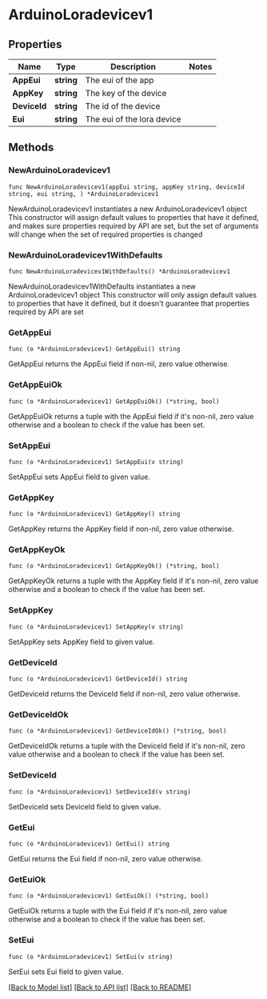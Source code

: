 # ArduinoLoradevicev1

## Properties

Name | Type | Description | Notes
------------ | ------------- | ------------- | -------------
**AppEui** | **string** | The eui of the app | 
**AppKey** | **string** | The key of the device | 
**DeviceId** | **string** | The id of the device | 
**Eui** | **string** | The eui of the lora device | 

## Methods

### NewArduinoLoradevicev1

`func NewArduinoLoradevicev1(appEui string, appKey string, deviceId string, eui string, ) *ArduinoLoradevicev1`

NewArduinoLoradevicev1 instantiates a new ArduinoLoradevicev1 object
This constructor will assign default values to properties that have it defined,
and makes sure properties required by API are set, but the set of arguments
will change when the set of required properties is changed

### NewArduinoLoradevicev1WithDefaults

`func NewArduinoLoradevicev1WithDefaults() *ArduinoLoradevicev1`

NewArduinoLoradevicev1WithDefaults instantiates a new ArduinoLoradevicev1 object
This constructor will only assign default values to properties that have it defined,
but it doesn't guarantee that properties required by API are set

### GetAppEui

`func (o *ArduinoLoradevicev1) GetAppEui() string`

GetAppEui returns the AppEui field if non-nil, zero value otherwise.

### GetAppEuiOk

`func (o *ArduinoLoradevicev1) GetAppEuiOk() (*string, bool)`

GetAppEuiOk returns a tuple with the AppEui field if it's non-nil, zero value otherwise
and a boolean to check if the value has been set.

### SetAppEui

`func (o *ArduinoLoradevicev1) SetAppEui(v string)`

SetAppEui sets AppEui field to given value.


### GetAppKey

`func (o *ArduinoLoradevicev1) GetAppKey() string`

GetAppKey returns the AppKey field if non-nil, zero value otherwise.

### GetAppKeyOk

`func (o *ArduinoLoradevicev1) GetAppKeyOk() (*string, bool)`

GetAppKeyOk returns a tuple with the AppKey field if it's non-nil, zero value otherwise
and a boolean to check if the value has been set.

### SetAppKey

`func (o *ArduinoLoradevicev1) SetAppKey(v string)`

SetAppKey sets AppKey field to given value.


### GetDeviceId

`func (o *ArduinoLoradevicev1) GetDeviceId() string`

GetDeviceId returns the DeviceId field if non-nil, zero value otherwise.

### GetDeviceIdOk

`func (o *ArduinoLoradevicev1) GetDeviceIdOk() (*string, bool)`

GetDeviceIdOk returns a tuple with the DeviceId field if it's non-nil, zero value otherwise
and a boolean to check if the value has been set.

### SetDeviceId

`func (o *ArduinoLoradevicev1) SetDeviceId(v string)`

SetDeviceId sets DeviceId field to given value.


### GetEui

`func (o *ArduinoLoradevicev1) GetEui() string`

GetEui returns the Eui field if non-nil, zero value otherwise.

### GetEuiOk

`func (o *ArduinoLoradevicev1) GetEuiOk() (*string, bool)`

GetEuiOk returns a tuple with the Eui field if it's non-nil, zero value otherwise
and a boolean to check if the value has been set.

### SetEui

`func (o *ArduinoLoradevicev1) SetEui(v string)`

SetEui sets Eui field to given value.



[[Back to Model list]](../README.md#documentation-for-models) [[Back to API list]](../README.md#documentation-for-api-endpoints) [[Back to README]](../README.md)


